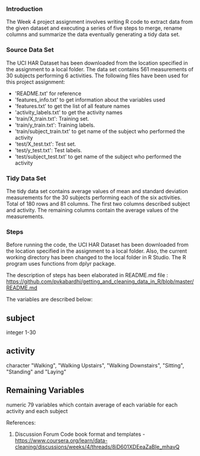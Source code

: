 ### Introduction

The Week 4 project assignment involves writing R code to extract data from the given dataset and executing a series of five steps to merge, rename columns and summarize the data eventually generating a tidy data set. 

### Source Data Set
The UCI HAR Dataset has been downloaded from the location specified in the assignment to a local folder. The data set contains 561 measurements of 30 subjects performing 6 activities. 
The following files have been used for this project assignment:
- 'README.txt' for reference
- 'features_info.txt' to get information about the variables used
- 'features.txt' to get the list of all feature names
- 'activity_labels.txt' to get the activity names
- 'train/X_train.txt': Training set.
- 'train/y_train.txt': Training labels.
- 'train/subject_train.txt' to get name of the subject who performed the activity
- 'test/X_test.txt': Test set.
- 'test/y_test.txt': Test labels.
- 'test/subject_test.txt' to get name of the subject who performed the activity

### Tidy Data Set
The tidy data set contains average values of mean and standard deviation measurements for the 30 subjects performing each of the six activities. Total of 180 rows and 81 columns. The first two columns described subject and activity. The remaining columns contain the average values of the measurements. 

### Steps

Before running the code, the UCI HAR Dataset has been downloaded from the location specified in the assignment to a local folder. Also, the current working directory has been changed to the local folder in R Studio. The R program uses functions from dplyr package.

The description of steps has been elaborated in README.md file : https://github.com/pvkabardhi/getting_and_cleaning_data_in_R/blob/master/README.md

The variables are described below:
## subject
integer
1-30

## activity
character
"Walking", "Walking Upstairs", "Walking Downstairs", "Sitting", "Standing" and "Laying"

## Remaining Variables
numeric
79 variables which contain average of each variable for each activity and each subject

References:
1. Discussion Forum Code book format and templates - https://www.coursera.org/learn/data-cleaning/discussions/weeks/4/threads/8iD601XDEeaZaBIe_mhavQ